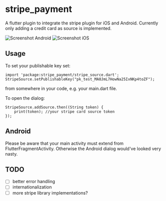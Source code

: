 # stripe_payment

A flutter plugin to integrate the stripe plugin for iOS and Android. Currently only adding a credit card as source is implemented.

![Screenshot Android](https://github.com/jonasbark/flutter_stripe_payment/raw/master/screenshot_android.png)
![Screenshot iOS](https://github.com/jonasbark/flutter_stripe_payment/raw/master/screenshot_ios.png)

## Usage

To set your publishable key set:
```
import 'package:stripe_payment/stripe_source.dart';
StripeSource.setPublishableKey("pk_test_MA0JmL7HowNa25IxNKp4toZF");
```
from somewhere in your code, e.g. your main.dart file.

To open the dialog:
```
StripeSource.addSource.then((String token) {
    print(token); //your stripe card source token
});
```

## Android

Please be aware that your main activity must extend from FlutterFragmentActivity. Otherwise the Android dialog would've looked very nasty.

## TODO

- [ ] better error handling
- [ ] internationalization
- [ ] more stripe library implementations?
